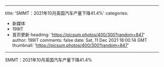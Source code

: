 
---
title: 'SMMT：2021年10月英国汽车产量下降41.4%'
categories: 
 - 新媒体
 - 199IT
 - 首页更新
headimg: 'https://picsum.photos/400/300?random=847'
author: 199IT
comments: false
date: Sat, 11 Dec 2021 18:00:14 GMT
thumbnail: 'https://picsum.photos/400/300?random=847'
---

<div>   
SMMT：2021年10月英国汽车产量下降41.4%  
</div>
            